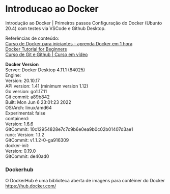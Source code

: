 # Introducao ao Docker
 Introdução ao Docker | Primeiros passos
Configuração do Docker (Ubunto 20.4) com testes via VSCode e Github Desktop.

 Referências de conteúdo: <br>
 [Curso de Docker para iniciantes - aprenda Docker em 1 hora](https://www.youtube.com/watch?v=np_vyd7QlXk) <br>
 [Docker Tutorial for Beginners](https://www.youtube.com/watch?v=pTFZFxd4hOI) <br>
 [Curso de Git e Github | Curso em vídeo](https://www.youtube.com/playlist?list=PLHz_AreHm4dm7ZULPAmadvNhH6vk9oNZA)<br>


**Docker Version**   <br>
Server: Docker Desktop 4.11.1 (84025)<br>
 Engine:<br>
  Version:          20.10.17<br>
  API version:      1.41 (minimum version 1.12)<br>
  Go version:       go1.17.11<br>
  Git commit:       a89b842<br>
  Built:            Mon Jun  6 23:01:23 2022<br>
  OS/Arch:          linux/amd64<br>
  Experimental:     false<br>
 containerd: <br>
  Version:          1.6.6 <br>
  GitCommit:        10c12954828e7c7c9b6e0ea9b0c02b01407d3ae1 <br>
 runc:
  Version:          1.1.2<br>
  GitCommit:        v1.1.2-0-ga916309<br>
 docker-init: <br>
  Version:          0.19.0<br>
  GitCommit:        de40ad0<br>

### Dockerhub
O DockerHub é uma biblioteca aberta de imagens para contêiner do Docker
https://hub.docker.com/
